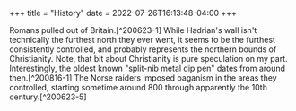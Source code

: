 +++
title = "History"
date = 2022-07-26T16:13:48-04:00
+++

<ui5-timeline>
  <ui5-timeline-item id="410" title-text="410">
    Romans pulled out of Britain.[^200623-1]  While Hadrian's wall isn't
    technically the furthest north they ever went, it seems to be the furthest
    consistently controlled, and probably represents the northern bounds of
    Christianity. Note, that bit about Christianity is pure speculation on my
    part.  Interestingly, the oldest known "split-nib metal dip pen" dates from
    around then.[^200816-1]   
  </ui5-timeline-item>
  <ui5-timeline-item id="800" title-text="800">
    The Norse raiders imposed paganism in the areas they controlled, starting
    sometime around 800 through apparently the 10th century.[^200623-5] 
  </ui5-timeline-item>
</ui5-timeline>


[^200623-1]: {{< wikipedia "Hadrian's Wall" >}} Last viewed 2020-06-23.

[^200816-1]: {{< wikipedia "Dip pen" >}} Last Edited 2020-07-24. Last Viewed 2020-08-16

[^modeline]: # vim: shiftwidth=2:tabstop=2:expandtab 
